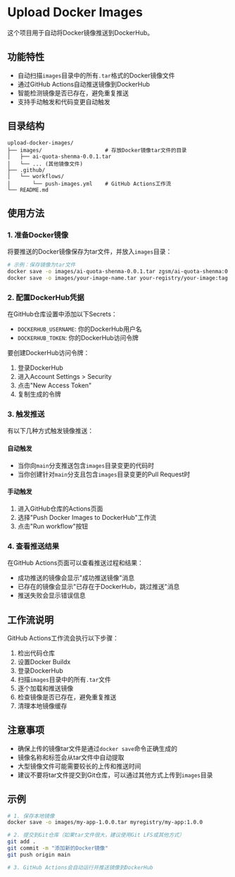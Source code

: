 # Upload Docker Images

这个项目用于自动将Docker镜像推送到DockerHub。

## 功能特性

- 自动扫描`images`目录中的所有`.tar`格式的Docker镜像文件
- 通过GitHub Actions自动推送镜像到DockerHub
- 智能检测镜像是否已存在，避免重复推送
- 支持手动触发和代码变更自动触发

## 目录结构

```
upload-docker-images/
├── images/                    # 存放Docker镜像tar文件的目录
│   ├── ai-quota-shenma-0.0.1.tar
│   └── ... (其他镜像文件)
├── .github/
│   └── workflows/
│       └── push-images.yml    # GitHub Actions工作流
└── README.md
```

## 使用方法

### 1. 准备Docker镜像

将要推送的Docker镜像保存为tar文件，并放入`images`目录：

```bash
# 示例：保存镜像为tar文件
docker save -o images/ai-quota-shenma-0.0.1.tar zgsm/ai-quota-shenma:0.0.1
docker save -o images/your-image-name.tar your-registry/your-image:tag
```

### 2. 配置DockerHub凭据

在GitHub仓库设置中添加以下Secrets：

- `DOCKERHUB_USERNAME`: 你的DockerHub用户名
- `DOCKERHUB_TOKEN`: 你的DockerHub访问令牌

要创建DockerHub访问令牌：
1. 登录DockerHub
2. 进入Account Settings > Security
3. 点击"New Access Token"
4. 复制生成的令牌

### 3. 触发推送

有以下几种方式触发镜像推送：

#### 自动触发
- 当你向`main`分支推送包含`images`目录变更的代码时
- 当你创建针对`main`分支且包含`images`目录变更的Pull Request时

#### 手动触发
1. 进入GitHub仓库的Actions页面
2. 选择"Push Docker Images to DockerHub"工作流
3. 点击"Run workflow"按钮

### 4. 查看推送结果

在GitHub Actions页面可以查看推送过程和结果：
- 成功推送的镜像会显示"成功推送镜像"消息
- 已存在的镜像会显示"已存在于DockerHub，跳过推送"消息
- 推送失败会显示错误信息

## 工作流说明

GitHub Actions工作流会执行以下步骤：

1. 检出代码仓库
2. 设置Docker Buildx
3. 登录DockerHub
4. 扫描`images`目录中的所有`.tar`文件
5. 逐个加载和推送镜像
6. 检查镜像是否已存在，避免重复推送
7. 清理本地镜像缓存

## 注意事项

- 确保上传的镜像tar文件是通过`docker save`命令正确生成的
- 镜像名称和标签会从tar文件中自动提取
- 大型镜像文件可能需要较长的上传和推送时间
- 建议不要将tar文件提交到Git仓库，可以通过其他方式上传到`images`目录

## 示例

```bash
# 1. 保存本地镜像
docker save -o images/my-app-1.0.0.tar myregistry/my-app:1.0.0

# 2. 提交到Git仓库（如果tar文件很大，建议使用Git LFS或其他方式）
git add .
git commit -m "添加新的Docker镜像"
git push origin main

# 3. GitHub Actions会自动运行并推送镜像到DockerHub
```